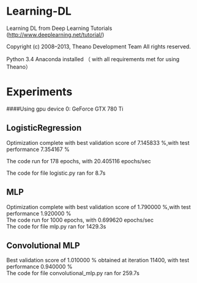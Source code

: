 # Learning-DL
Learning  DL from Deep Learning Tutorials (http://www.deeplearning.net/tutorial/)

Copyright (c) 2008–2013, Theano Development Team All rights reserved.


Python 3.4
Anaconda installed （ with all requirements met for using Theano）


Experiments
=====
####Using gpu device 0: GeForce GTX 780 Ti

LogisticRegression
-------
Optimization complete with best validation score of 7.145833 %,with test performance 7.354167 %  

The code run for 178 epochs, with 20.405116 epochs/sec  

The code for file logistic.py ran for 8.7s  

MLP
-------
Optimization complete with best validation score of 1.790000 %,with test performance 1.920000 %  
The code run for 1000 epochs, with 0.699620 epochs/sec  
The code for file mlp.py ran for 1429.3s  


Convolutional MLP
-------
Best validation score of 1.010000 % obtained at iteration 11400,  with test performance 0.940000 %  
The code for file convolutional_mlp.py ran for 259.7s  

